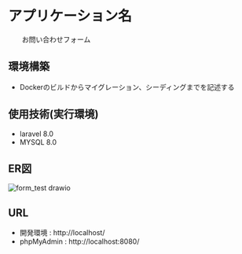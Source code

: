 # アプリケーション名
　　お問い合わせフォーム

## 環境構築
- Dockerのビルドからマイグレーション、シーディングまでを記述する

## 使用技術(実行環境)
- laravel 8.0
- MYSQL 8.0

## ER図
![form_test drawio](https://github.com/user-attachments/assets/cef33682-71b9-4c9c-9100-6835de8a25f2)


## URL
- 開発環境 : http://localhost/
- phpMyAdmin : http://localhost:8080/
